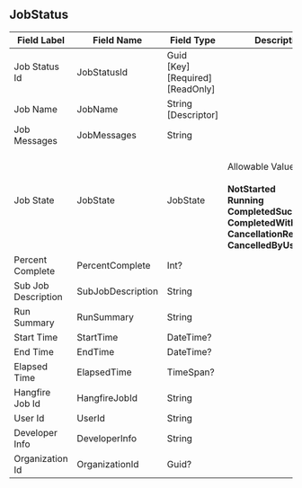
## JobStatus
| Field Label | Field Name | Field Type | Description |  
| ---- | ---- | ---- | ---- |  
| Job Status Id | JobStatusId | Guid<br/>  [Key]<br/>  [Required]<br/>  [ReadOnly] |  |  
| Job Name | JobName | String<br/>  [Descriptor] |  |  
| Job Messages | JobMessages | String |  |  
| Job State | JobState | JobState | <br/>  Allowable Values: <br/>  <br/>  **NotStarted**<br/>  **Running**<br/>  **CompletedSuccessfully**<br/>  **CompletedWithError**<br/>  **CancellationRequested**<br/>  **CancelledByUser** |  
| Percent Complete | PercentComplete | Int? |  |  
| Sub Job Description | SubJobDescription | String |  |  
| Run Summary | RunSummary | String |  |  
| Start Time | StartTime | DateTime? |  |  
| End Time | EndTime | DateTime? |  |  
| Elapsed Time | ElapsedTime | TimeSpan? |  |  
| Hangfire Job Id | HangfireJobId | String |  |  
| User Id | UserId | String |  |  
| Developer Info | DeveloperInfo | String |  |  
| Organization Id | OrganizationId | Guid? |  |  

